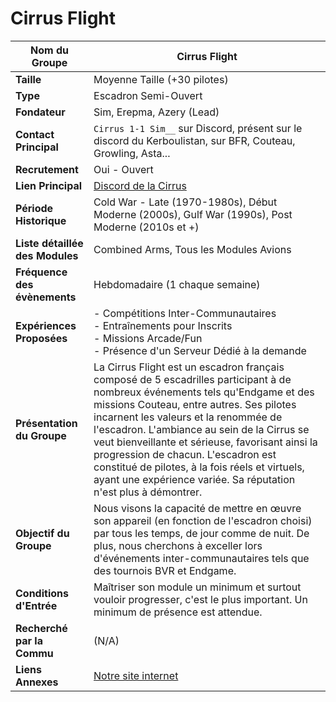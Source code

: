 # Cirrus Flight

| **Nom du Groupe**       | Cirrus Flight                       |
|-------------------------|-------------------------------------|
| **Taille**              | Moyenne Taille (+30 pilotes)       |
| **Type**                | Escadron Semi-Ouvert               |
| **Fondateur**           | Sim, Erepma, Azery (Lead)          |
| **Contact Principal**   | `Cirrus 1-1 Sim__` sur Discord, présent sur le discord du Kerboulistan, sur BFR, Couteau, Growling, Asta... |
| **Recrutement**         | Oui - Ouvert                       |
| **Lien Principal**      | [Discord de la Cirrus](https://discord.gg/XF7kgadG7J) |
| **Période Historique**  | Cold War - Late (1970-1980s), Début Moderne (2000s), Gulf War (1990s), Post Moderne (2010s et +) |
| **Liste détaillée des Modules** | Combined Arms, Tous les Modules Avions |
| **Fréquence des évènements** | Hebdomadaire (1 chaque semaine)    |
| **Expériences Proposées** | - Compétitions Inter-Communautaires <br/> - Entraînements pour Inscrits <br/> - Missions Arcade/Fun <br/> - Présence d'un Serveur Dédié à la demande |
| **Présentation du Groupe** | La Cirrus Flight est un escadron français composé de 5 escadrilles participant à de nombreux événements tels qu'Endgame et des missions Couteau, entre autres. Ses pilotes incarnent les valeurs et la renommée de l'escadron. L'ambiance au sein de la Cirrus se veut bienveillante et sérieuse, favorisant ainsi la progression de chacun. L'escadron est constitué de pilotes, à la fois réels et virtuels, ayant une expérience variée. Sa réputation n'est plus à démontrer. |
| **Objectif du Groupe**  | Nous visons la capacité de mettre en œuvre son appareil (en fonction de l'escadron choisi) par tous les temps, de jour comme de nuit. De plus, nous cherchons à exceller lors d'événements inter-communautaires tels que des tournois BVR et Endgame. |
| **Conditions d'Entrée** | Maîtriser son module un minimum et surtout vouloir progresser, c'est le plus important. Un minimum de présence est attendue. |
| **Recherché par la Commu** | (N/A)                               |
| **Liens Annexes**       | [Notre site internet](https://www.cirrus-flight.fr/) |